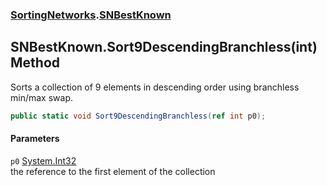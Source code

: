 ### [SortingNetworks](./SortingNetworks.md 'SortingNetworks').[SNBestKnown](./SortingNetworks-SNBestKnown.md 'SortingNetworks.SNBestKnown')
## SNBestKnown.Sort9DescendingBranchless(int) Method
Sorts a collection of 9 elements in descending order using branchless min/max swap.  
```csharp
public static void Sort9DescendingBranchless(ref int p0);
```
#### Parameters
<a name='SortingNetworks-SNBestKnown-Sort9DescendingBranchless(int)-p0'></a>
`p0` [System.Int32](https://docs.microsoft.com/en-us/dotnet/api/System.Int32 'System.Int32')  
the reference to the first element of the collection  
  
